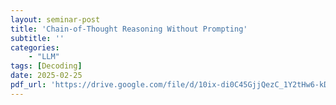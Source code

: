 ```yaml
---
layout: seminar-post
title: 'Chain-of-Thought Reasoning Without Prompting'
subtitle: ''
categories:
    - "LLM"
tags: [Decoding]
date: 2025-02-25
pdf_url: 'https://drive.google.com/file/d/10ix-di0C45GjjQezC_1Y2tHw6-kDskEU/preview'
---
```

